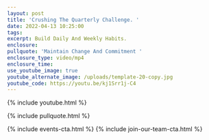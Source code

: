 ```yaml
---
layout: post
title: 'Crushing The Quarterly Challenge. '
date: 2022-04-13 10:25:00
tags:
excerpt: Build Daily And Weekly Habits.
enclosure:
pullquote: 'Maintain Change And Commitment '
enclosure_type: video/mp4
enclosure_time:
use_youtube_image: true
youtube_alternate_image: /uploads/template-20-copy.jpg
youtube_code: https://youtu.be/kj1Srr1j-C4
---
```

{% include youtube.html %}

{% include pullquote.html %}

{% include events-cta.html %} {% include join-our-team-cta.html %}
